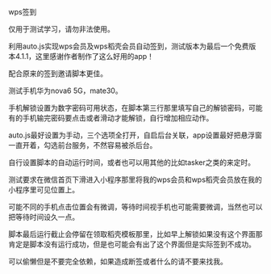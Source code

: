 wps签到

<red>仅用于测试学习，请勿非法使用。</red>

利用auto.js实现wps会员及wps稻壳会员自动签到，测试版本为最后一个免费版本4.1.1，这里感谢作者制作了这么好用的app！

配合原来的签到邀请脚本更佳。

测试手机华为nova6 5G，mate30。

手机解锁设置为数字密码可用状态，在脚本第三行那里填写自己的解锁密码，可能有的手机输完密码要点击或者滑动才能解锁，自行增加相应动作。

auto.js最好设置为手动，三个选项全打开，自启后台关联，app设置最好把悬浮窗一直开着，勾选前台服务，不然容易被杀后台。

自行设置脚本的自动运行时间，或者也可以用其他的比如tasker之类的来定时。

测试要求在微信首页下滑进入小程序那里将我的wps会员和wps稻壳会员放在我的小程序里可见位置上。

可能不同的手机点击位置会有微调，等待时间视手机也可能需要微调，当然也可以把等待时间设久一点。

脚本最后运行截止会停留在领取稻壳模板那里，比如早上解锁如果没有这个界面那肯定是脚本没有运行成功，但是也可能会有出了这个界面但是实际签到不成功。

可以偷懒但是不要完全依赖，如果造成断签或者什么的请不要来找我。
